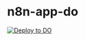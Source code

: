 # n8n-app-do

[![Deploy to DO](https://www.deploytodo.com/do-btn-blue.svg)](https://cloud.digitalocean.com/apps/new?repo=https://github.com/domeraki/n8n/tree/up)

